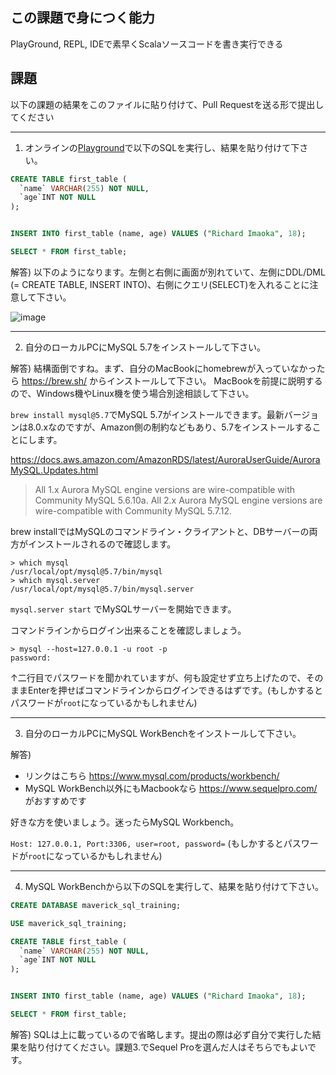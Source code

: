 ## この課題で身につく能力

PlayGround, REPL, IDEで素早くScalaソースコードを書き実行できる

## 課題

以下の課題の結果をこのファイルに貼り付けて、Pull Requestを送る形で提出してください

---
1. オンラインの[Playground](https://www.db-fiddle.com/)で以下のSQLを実行し、結果を貼り付けて下さい。

```sql
CREATE TABLE first_table (
  `name` VARCHAR(255) NOT NULL,
  `age`INT NOT NULL
);


INSERT INTO first_table (name, age) VALUES ("Richard Imaoka", 18);
```

```sql
SELECT * FROM first_table;
```

解答) 以下のようになります。左側と右側に画面が別れていて、左側にDDL/DML (= CREATE TABLE, INSERT INTO)、右側にクエリ(SELECT)を入れることに注意して下さい。

![image](https://user-images.githubusercontent.com/7414320/76934997-9c045680-6933-11ea-8a3b-d50d787db129.png)


---
2. 自分のローカルPCにMySQL 5.7をインストールして下さい。

解答) 結構面倒ですね。まず、自分のMacBookにhomebrewが入っていなかったら https://brew.sh/ からインストールして下さい。
MacBookを前提に説明するので、Windows機やLinux機を使う場合別途相談して下さい。

`brew install mysql@5.7`でMySQL 5.7がインストールできます。最新バージョンは8.0.xなのですが、Amazon側の制約などもあり、5.7をインストールすることにします。

https://docs.aws.amazon.com/AmazonRDS/latest/AuroraUserGuide/AuroraMySQL.Updates.html
> All 1.x Aurora MySQL engine versions are wire-compatible with Community MySQL 5.6.10a. All 2.x Aurora MySQL engine versions are wire-compatible with Community MySQL 5.7.12.

brew installではMySQLのコマンドライン・クライアントと、DBサーバーの両方がインストールされるので確認します。

```
> which mysql
/usr/local/opt/mysql@5.7/bin/mysql
> which mysql.server
/usr/local/opt/mysql@5.7/bin/mysql.server
```

`mysql.server start` でMySQLサーバーを開始できます。

コマンドラインからログイン出来ることを確認しましょう。

```
> mysql --host=127.0.0.1 -u root -p
password:
```

↑二行目でパスワードを聞かれていますが、何も設定せず立ち上げたので、そのままEnterを押せばコマンドラインからログインできるはずです。(もしかするとパスワードが`root`になっているかもしれません)

---
3. 自分のローカルPCにMySQL WorkBenchをインストールして下さい。

解答) 
- リンクはこちら https://www.mysql.com/products/workbench/
- MySQL WorkBench以外にもMacbookなら https://www.sequelpro.com/ がおすすめです

好きな方を使いましょう。迷ったらMySQL Workbench。

`Host: 127.0.0.1, Port:3306, user=root, password=` (もしかするとパスワードが`root`になっているかもしれません)

---
4. MySQL WorkBenchから以下のSQLを実行して、結果を貼り付けて下さい。

```sql
CREATE DATABASE maverick_sql_training;

USE maverick_sql_training;

CREATE TABLE first_table (
  `name` VARCHAR(255) NOT NULL,
  `age`INT NOT NULL
);


INSERT INTO first_table (name, age) VALUES ("Richard Imaoka", 18);

SELECT * FROM first_table;
```

解答) SQLは上に載っているので省略します。提出の際は必ず自分で実行した結果を貼り付けてください。課題3.でSequel Proを選んだ人はそちらでもよいです。
